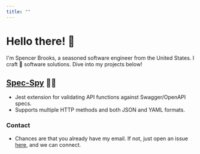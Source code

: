 ```yaml
---
title: ""
---
```


# Hello there! 👋

I'm Spencer Brooks, a seasoned software engineer from the United States. I craft 🤌 software solutions. Dive into my projects below!

## [Spec-Spy](https://www.npmjs.com/package/spec-spy) 🕵️‍♂️

- Jest extension for validating API functions against Swagger/OpenAPI specs.
- Supports multiple HTTP methods and both JSON and YAML formats.

### Contact

- Chances are that you already have my email. If not, just open an issue [here](https://github.com/hextobin/hextobin/issues), and we can connect.

